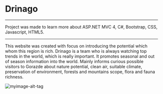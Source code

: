 # Drinago

<hr>
Project was made to learn more about ASP.NET MVC 4, C#, Bootstrap, CSS, Javascript, HTML5.
<hr>

This website was created with focus on introducing the potential which whom this region is rich. Drinago is a team who is always watching top trends in the world, which is really important. It promotes seasonal and out of season information into the world. Mainly informs curious possible visitors to Gorazde about nature potential, clean air, suitable climate, preservation of environment, forests and mountains scope, flora and fauna richness.



![myimage-alt-tag](http://i.imgur.com/nnm5RQ2.png)
